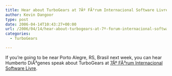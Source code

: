 ```yaml
---
title: Hear about TurboGears at 7Âº FÃ³rum Internacional Software Livre
author: Kevin Dangoor
type: post
date: 2006-04-14T10:43:27+00:00
url: /2006/04/14/hear-about-turbogears-at-7º-forum-internacional-software-livre/
categories:
  - TurboGears

---
```

If you&#8217;re going to be near Porto Alegre, RS, Brasil next week, you can hear Humberto DiÃ³genes speak about TurboGears at [7Âº FÃ³rum Internacional Software Livre][1].

 [1]: http://fisl.softwarelivre.org/7.0/www/?q=en